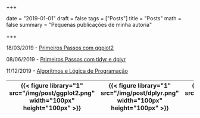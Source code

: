 +++

date = "2019-01-01"
draft = false
tags = ["Posts"]
title = "Posts"
math = false
summary = "Pequenas publicações de minha autoria"


+++


18/03/2019 - [Primeiros Passos com ggplot2](/img/post/post_ggplot2.html)

08/06/2019 - [Primeiros Passos com tidyr e dplyr](/img/post/post_td.html)

11/12/2019 - [Algoritmos e Lógica de Programação](/img/post/logprog.html)


| <center> {{< figure library="1" src="/img/post/ggplot2.png" width="100px" height="100px" >}} </center> 	| <center> {{< figure library="1" src="/img/post/dplyr.png" width="100px" height="100px" >}} </center> 	| <center> {{< figure library="1" src="/img/post/tidyr.png" width="100px" height="100px" >}} </center> 	| <center> {{< figure library="1" src="/img/post/fluxo.jpg" width="100px" height="100px" >}} </center> 	|
|--------------------------------------------------------------------------------------------------------	|------------------------------------------------------------------------------------------------------	|------------------------------------------------------------------------------------------------------	|------------------------------------------------------------------------------------------------------	|
